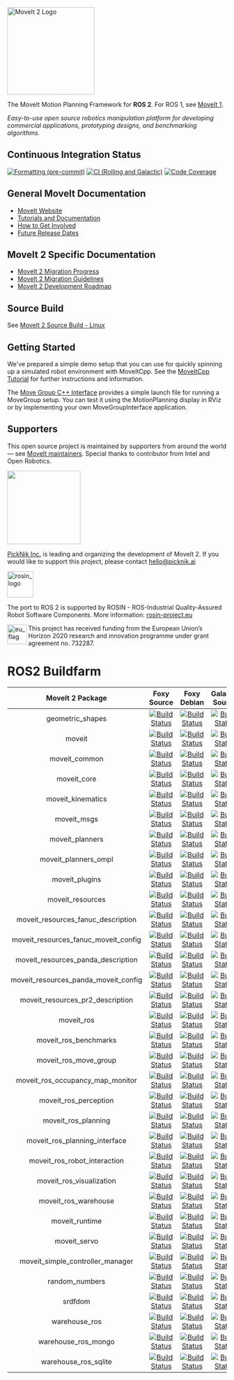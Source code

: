 <img src="https://moveit.ros.org/assets/logo/moveit2/moveit_logo-black.png" alt="MoveIt 2 Logo" width="200"/>

The MoveIt Motion Planning Framework for **ROS 2**. For ROS 1, see [MoveIt 1](https://github.com/ros-planning/moveit).

*Easy-to-use open source robotics manipulation platform for developing commercial applications, prototyping designs, and benchmarking algorithms.*

## Continuous Integration Status

[![Formatting (pre-commit)](https://github.com/ros-planning/moveit2/actions/workflows/format.yaml/badge.svg?branch=main)](https://github.com/ros-planning/moveit2/actions/workflows/format.yaml?query=branch%3Amain)
[![CI (Rolling and Galactic)](https://github.com/ros-planning/moveit2/actions/workflows/ci.yaml/badge.svg?branch=main)](https://github.com/ros-planning/moveit2/actions/workflows/ci.yaml?query=branch%3Amain)
[![Code Coverage](https://codecov.io/gh/ros-planning/moveit2/branch/main/graph/badge.svg?token=W7uHKcY0ly)](https://codecov.io/gh/ros-planning/moveit2)

## General MoveIt Documentation

- [MoveIt Website](http://moveit.ros.org)
- [Tutorials and Documentation](https://ros-planning.github.io/moveit_tutorials/)
- [How to Get Involved](http://moveit.ros.org/about/get_involved/)
- [Future Release Dates](https://moveit.ros.org/#release-versions)

## MoveIt 2 Specific Documentation

- [MoveIt 2 Migration Progress](https://docs.google.com/spreadsheets/d/1aPb3hNP213iPHQIYgcnCYh9cGFUlZmi_06E_9iTSsOI/edit?usp=sharing)
- [MoveIt 2 Migration Guidelines](doc/MIGRATION_GUIDE.md)
- [MoveIt 2 Development Roadmap](https://moveit.ros.org/documentation/contributing/roadmap/)

## Source Build

See [MoveIt 2 Source Build - Linux](https://moveit.ros.org/install-moveit2/source/)

## Getting Started

We've prepared a simple demo setup that you can use for quickly spinning up a simulated robot environment with MoveItCpp.
See the [MoveItCpp Tutorial](https://moveit.picknik.ai/foxy/doc/moveit_cpp/moveitcpp_tutorial.html) for further instructions and information.

The [Move Group C++ Interface](https://moveit.picknik.ai/foxy/doc/move_group_interface/move_group_interface_tutorial.html) provides a simple launch file for running a MoveGroup setup.
You can test it using the MotionPlanning display in RViz or by implementing your own MoveGroupInterface application.

## Supporters

This open source project is maintained by supporters from around the world — see [MoveIt maintainers](https://moveit.ros.org/about/). Special thanks to contributor from Intel and Open Robotics.

<a href="https://picknik.ai/">
  <img src="https://picknik.ai/assets/images/logo.jpg" width="168">
</a>

[PickNik Inc.](https://picknik.ai/) is leading and organizing the development of MoveIt 2.
If you would like to support this project, please contact hello@picknik.ai

<a href="http://rosin-project.eu">
  <img src="http://rosin-project.eu/wp-content/uploads/rosin_ack_logo_wide.png"
       alt="rosin_logo" height="60" >
</a>

The port to ROS 2 is supported by ROSIN - ROS-Industrial Quality-Assured Robot Software Components.
More information: <a href="http://rosin-project.eu">rosin-project.eu</a>

<img src="http://rosin-project.eu/wp-content/uploads/rosin_eu_flag.jpg"
     alt="eu_flag" height="45" align="left" >

This project has received funding from the European Union’s Horizon 2020
research and innovation programme under grant agreement no. 732287.


# ROS2 Buildfarm
| MoveIt 2 Package | Foxy Source | Foxy Debian | Galactic Source | Galactic Debian | Rolling Source | Rolling Debian |
|:---:|:---:|:---:|:---:|:---:|:---:|:---:|
| geometric_shapes | [![Build Status](https://build.ros2.org/buildStatus/icon?job=Fsrc_uF__geometric_shapes__ubuntu_focal__source)](https://build.ros2.org/job/Fsrc_uF__geometric_shapes__ubuntu_focal__source/) | [![Build Status](https://build.ros2.org/buildStatus/icon?job=Fbin_uF64__geometric_shapes__ubuntu_focal_amd64__binary)](https://build.ros2.org/job/Fbin_uF64__geometric_shapes__ubuntu_focal_amd64__binary/) | [![Build Status](https://build.ros2.org/buildStatus/icon?job=Gsrc_uF__geometric_shapes__ubuntu_focal__source)](https://build.ros2.org/job/Gsrc_uF__geometric_shapes__ubuntu_focal__source/) | [![Build Status](https://build.ros2.org/buildStatus/icon?job=Gbin_uF64__geometric_shapes__ubuntu_focal_amd64__binary)](https://build.ros2.org/job/Gbin_uF64__geometric_shapes__ubuntu_focal_amd64__binary/) | [![Build Status](https://build.ros2.org/buildStatus/icon?job=Rsrc_uF__geometric_shapes__ubuntu_focal__source)](https://build.ros2.org/job/Rsrc_uF__geometric_shapes__ubuntu_focal__source/) | [![Build Status](https://build.ros2.org/buildStatus/icon?job=Rbin_uF64__geometric_shapes__ubuntu_focal_amd64__binary)](https://build.ros2.org/job/Rbin_uF64__geometric_shapes__ubuntu_focal_amd64__binary/) |
| moveit | [![Build Status](https://build.ros2.org/buildStatus/icon?job=Fsrc_uF__moveit__ubuntu_focal__source)](https://build.ros2.org/job/Fsrc_uF__moveit__ubuntu_focal__source/) | [![Build Status](https://build.ros2.org/buildStatus/icon?job=Fbin_uF64__moveit__ubuntu_focal_amd64__binary)](https://build.ros2.org/job/Fbin_uF64__moveit__ubuntu_focal_amd64__binary/) | [![Build Status](https://build.ros2.org/buildStatus/icon?job=Gsrc_uF__moveit__ubuntu_focal__source)](https://build.ros2.org/job/Gsrc_uF__moveit__ubuntu_focal__source/) | [![Build Status](https://build.ros2.org/buildStatus/icon?job=Gbin_uF64__moveit__ubuntu_focal_amd64__binary)](https://build.ros2.org/job/Gbin_uF64__moveit__ubuntu_focal_amd64__binary/) | [![Build Status](https://build.ros2.org/buildStatus/icon?job=Rsrc_uF__moveit__ubuntu_focal__source)](https://build.ros2.org/job/Rsrc_uF__moveit__ubuntu_focal__source/) | [![Build Status](https://build.ros2.org/buildStatus/icon?job=Rbin_uF64__moveit__ubuntu_focal_amd64__binary)](https://build.ros2.org/job/Rbin_uF64__moveit__ubuntu_focal_amd64__binary/) |
| moveit_common | [![Build Status](https://build.ros2.org/buildStatus/icon?job=Fsrc_uF__moveit_common__ubuntu_focal__source)](https://build.ros2.org/job/Fsrc_uF__moveit_common__ubuntu_focal__source/) | [![Build Status](https://build.ros2.org/buildStatus/icon?job=Fbin_uF64__moveit_common__ubuntu_focal_amd64__binary)](https://build.ros2.org/job/Fbin_uF64__moveit_common__ubuntu_focal_amd64__binary/) | [![Build Status](https://build.ros2.org/buildStatus/icon?job=Gsrc_uF__moveit_common__ubuntu_focal__source)](https://build.ros2.org/job/Gsrc_uF__moveit_common__ubuntu_focal__source/) | [![Build Status](https://build.ros2.org/buildStatus/icon?job=Gbin_uF64__moveit_common__ubuntu_focal_amd64__binary)](https://build.ros2.org/job/Gbin_uF64__moveit_common__ubuntu_focal_amd64__binary/) | [![Build Status](https://build.ros2.org/buildStatus/icon?job=Rsrc_uF__moveit_common__ubuntu_focal__source)](https://build.ros2.org/job/Rsrc_uF__moveit_common__ubuntu_focal__source/) | [![Build Status](https://build.ros2.org/buildStatus/icon?job=Rbin_uF64__moveit_common__ubuntu_focal_amd64__binary)](https://build.ros2.org/job/Rbin_uF64__moveit_common__ubuntu_focal_amd64__binary/) |
| moveit_core | [![Build Status](https://build.ros2.org/buildStatus/icon?job=Fsrc_uF__moveit_core__ubuntu_focal__source)](https://build.ros2.org/job/Fsrc_uF__moveit_core__ubuntu_focal__source/) | [![Build Status](https://build.ros2.org/buildStatus/icon?job=Fbin_uF64__moveit_core__ubuntu_focal_amd64__binary)](https://build.ros2.org/job/Fbin_uF64__moveit_core__ubuntu_focal_amd64__binary/) | [![Build Status](https://build.ros2.org/buildStatus/icon?job=Gsrc_uF__moveit_core__ubuntu_focal__source)](https://build.ros2.org/job/Gsrc_uF__moveit_core__ubuntu_focal__source/) | [![Build Status](https://build.ros2.org/buildStatus/icon?job=Gbin_uF64__moveit_core__ubuntu_focal_amd64__binary)](https://build.ros2.org/job/Gbin_uF64__moveit_core__ubuntu_focal_amd64__binary/) | [![Build Status](https://build.ros2.org/buildStatus/icon?job=Rsrc_uF__moveit_core__ubuntu_focal__source)](https://build.ros2.org/job/Rsrc_uF__moveit_core__ubuntu_focal__source/) | [![Build Status](https://build.ros2.org/buildStatus/icon?job=Rbin_uF64__moveit_core__ubuntu_focal_amd64__binary)](https://build.ros2.org/job/Rbin_uF64__moveit_core__ubuntu_focal_amd64__binary/) |
| moveit_kinematics | [![Build Status](https://build.ros2.org/buildStatus/icon?job=Fsrc_uF__moveit_kinematics__ubuntu_focal__source)](https://build.ros2.org/job/Fsrc_uF__moveit_kinematics__ubuntu_focal__source/) | [![Build Status](https://build.ros2.org/buildStatus/icon?job=Fbin_uF64__moveit_kinematics__ubuntu_focal_amd64__binary)](https://build.ros2.org/job/Fbin_uF64__moveit_kinematics__ubuntu_focal_amd64__binary/) | [![Build Status](https://build.ros2.org/buildStatus/icon?job=Gsrc_uF__moveit_kinematics__ubuntu_focal__source)](https://build.ros2.org/job/Gsrc_uF__moveit_kinematics__ubuntu_focal__source/) | [![Build Status](https://build.ros2.org/buildStatus/icon?job=Gbin_uF64__moveit_kinematics__ubuntu_focal_amd64__binary)](https://build.ros2.org/job/Gbin_uF64__moveit_kinematics__ubuntu_focal_amd64__binary/) | [![Build Status](https://build.ros2.org/buildStatus/icon?job=Rsrc_uF__moveit_kinematics__ubuntu_focal__source)](https://build.ros2.org/job/Rsrc_uF__moveit_kinematics__ubuntu_focal__source/) | [![Build Status](https://build.ros2.org/buildStatus/icon?job=Rbin_uF64__moveit_kinematics__ubuntu_focal_amd64__binary)](https://build.ros2.org/job/Rbin_uF64__moveit_kinematics__ubuntu_focal_amd64__binary/) |
| moveit_msgs | [![Build Status](https://build.ros2.org/buildStatus/icon?job=Fsrc_uF__moveit_msgs__ubuntu_focal__source)](https://build.ros2.org/job/Fsrc_uF__moveit_msgs__ubuntu_focal__source/) | [![Build Status](https://build.ros2.org/buildStatus/icon?job=Fbin_uF64__moveit_msgs__ubuntu_focal_amd64__binary)](https://build.ros2.org/job/Fbin_uF64__moveit_msgs__ubuntu_focal_amd64__binary/) | [![Build Status](https://build.ros2.org/buildStatus/icon?job=Gsrc_uF__moveit_msgs__ubuntu_focal__source)](https://build.ros2.org/job/Gsrc_uF__moveit_msgs__ubuntu_focal__source/) | [![Build Status](https://build.ros2.org/buildStatus/icon?job=Gbin_uF64__moveit_msgs__ubuntu_focal_amd64__binary)](https://build.ros2.org/job/Gbin_uF64__moveit_msgs__ubuntu_focal_amd64__binary/) | [![Build Status](https://build.ros2.org/buildStatus/icon?job=Rsrc_uF__moveit_msgs__ubuntu_focal__source)](https://build.ros2.org/job/Rsrc_uF__moveit_msgs__ubuntu_focal__source/) | [![Build Status](https://build.ros2.org/buildStatus/icon?job=Rbin_uF64__moveit_msgs__ubuntu_focal_amd64__binary)](https://build.ros2.org/job/Rbin_uF64__moveit_msgs__ubuntu_focal_amd64__binary/) |
| moveit_planners | [![Build Status](https://build.ros2.org/buildStatus/icon?job=Fsrc_uF__moveit_planners__ubuntu_focal__source)](https://build.ros2.org/job/Fsrc_uF__moveit_planners__ubuntu_focal__source/) | [![Build Status](https://build.ros2.org/buildStatus/icon?job=Fbin_uF64__moveit_planners__ubuntu_focal_amd64__binary)](https://build.ros2.org/job/Fbin_uF64__moveit_planners__ubuntu_focal_amd64__binary/) | [![Build Status](https://build.ros2.org/buildStatus/icon?job=Gsrc_uF__moveit_planners__ubuntu_focal__source)](https://build.ros2.org/job/Gsrc_uF__moveit_planners__ubuntu_focal__source/) | [![Build Status](https://build.ros2.org/buildStatus/icon?job=Gbin_uF64__moveit_planners__ubuntu_focal_amd64__binary)](https://build.ros2.org/job/Gbin_uF64__moveit_planners__ubuntu_focal_amd64__binary/) | [![Build Status](https://build.ros2.org/buildStatus/icon?job=Rsrc_uF__moveit_planners__ubuntu_focal__source)](https://build.ros2.org/job/Rsrc_uF__moveit_planners__ubuntu_focal__source/) | [![Build Status](https://build.ros2.org/buildStatus/icon?job=Rbin_uF64__moveit_planners__ubuntu_focal_amd64__binary)](https://build.ros2.org/job/Rbin_uF64__moveit_planners__ubuntu_focal_amd64__binary/) |
| moveit_planners_ompl | [![Build Status](https://build.ros2.org/buildStatus/icon?job=Fsrc_uF__moveit_planners_ompl__ubuntu_focal__source)](https://build.ros2.org/job/Fsrc_uF__moveit_planners_ompl__ubuntu_focal__source/) | [![Build Status](https://build.ros2.org/buildStatus/icon?job=Fbin_uF64__moveit_planners_ompl__ubuntu_focal_amd64__binary)](https://build.ros2.org/job/Fbin_uF64__moveit_planners_ompl__ubuntu_focal_amd64__binary/) | [![Build Status](https://build.ros2.org/buildStatus/icon?job=Gsrc_uF__moveit_planners_ompl__ubuntu_focal__source)](https://build.ros2.org/job/Gsrc_uF__moveit_planners_ompl__ubuntu_focal__source/) | [![Build Status](https://build.ros2.org/buildStatus/icon?job=Gbin_uF64__moveit_planners_ompl__ubuntu_focal_amd64__binary)](https://build.ros2.org/job/Gbin_uF64__moveit_planners_ompl__ubuntu_focal_amd64__binary/) | [![Build Status](https://build.ros2.org/buildStatus/icon?job=Rsrc_uF__moveit_planners_ompl__ubuntu_focal__source)](https://build.ros2.org/job/Rsrc_uF__moveit_planners_ompl__ubuntu_focal__source/) | [![Build Status](https://build.ros2.org/buildStatus/icon?job=Rbin_uF64__moveit_planners_ompl__ubuntu_focal_amd64__binary)](https://build.ros2.org/job/Rbin_uF64__moveit_planners_ompl__ubuntu_focal_amd64__binary/) |
| moveit_plugins | [![Build Status](https://build.ros2.org/buildStatus/icon?job=Fsrc_uF__moveit_plugins__ubuntu_focal__source)](https://build.ros2.org/job/Fsrc_uF__moveit_plugins__ubuntu_focal__source/) | [![Build Status](https://build.ros2.org/buildStatus/icon?job=Fbin_uF64__moveit_plugins__ubuntu_focal_amd64__binary)](https://build.ros2.org/job/Fbin_uF64__moveit_plugins__ubuntu_focal_amd64__binary/) | [![Build Status](https://build.ros2.org/buildStatus/icon?job=Gsrc_uF__moveit_plugins__ubuntu_focal__source)](https://build.ros2.org/job/Gsrc_uF__moveit_plugins__ubuntu_focal__source/) | [![Build Status](https://build.ros2.org/buildStatus/icon?job=Gbin_uF64__moveit_plugins__ubuntu_focal_amd64__binary)](https://build.ros2.org/job/Gbin_uF64__moveit_plugins__ubuntu_focal_amd64__binary/) | [![Build Status](https://build.ros2.org/buildStatus/icon?job=Rsrc_uF__moveit_plugins__ubuntu_focal__source)](https://build.ros2.org/job/Rsrc_uF__moveit_plugins__ubuntu_focal__source/) | [![Build Status](https://build.ros2.org/buildStatus/icon?job=Rbin_uF64__moveit_plugins__ubuntu_focal_amd64__binary)](https://build.ros2.org/job/Rbin_uF64__moveit_plugins__ubuntu_focal_amd64__binary/) |
| moveit_resources | [![Build Status](https://build.ros2.org/buildStatus/icon?job=Fsrc_uF__moveit_resources__ubuntu_focal__source)](https://build.ros2.org/job/Fsrc_uF__moveit_resources__ubuntu_focal__source/) | [![Build Status](https://build.ros2.org/buildStatus/icon?job=Fbin_uF64__moveit_resources__ubuntu_focal_amd64__binary)](https://build.ros2.org/job/Fbin_uF64__moveit_resources__ubuntu_focal_amd64__binary/) | [![Build Status](https://build.ros2.org/buildStatus/icon?job=Gsrc_uF__moveit_resources__ubuntu_focal__source)](https://build.ros2.org/job/Gsrc_uF__moveit_resources__ubuntu_focal__source/) | [![Build Status](https://build.ros2.org/buildStatus/icon?job=Gbin_uF64__moveit_resources__ubuntu_focal_amd64__binary)](https://build.ros2.org/job/Gbin_uF64__moveit_resources__ubuntu_focal_amd64__binary/) | [![Build Status](https://build.ros2.org/buildStatus/icon?job=Rsrc_uF__moveit_resources__ubuntu_focal__source)](https://build.ros2.org/job/Rsrc_uF__moveit_resources__ubuntu_focal__source/) | [![Build Status](https://build.ros2.org/buildStatus/icon?job=Rbin_uF64__moveit_resources__ubuntu_focal_amd64__binary)](https://build.ros2.org/job/Rbin_uF64__moveit_resources__ubuntu_focal_amd64__binary/) |
| moveit_resources_fanuc_description | [![Build Status](https://build.ros2.org/buildStatus/icon?job=Fsrc_uF__moveit_resources_fanuc_description__ubuntu_focal__source)](https://build.ros2.org/job/Fsrc_uF__moveit_resources_fanuc_description__ubuntu_focal__source/) | [![Build Status](https://build.ros2.org/buildStatus/icon?job=Fbin_uF64__moveit_resources_fanuc_description__ubuntu_focal_amd64__binary)](https://build.ros2.org/job/Fbin_uF64__moveit_resources_fanuc_description__ubuntu_focal_amd64__binary/) | [![Build Status](https://build.ros2.org/buildStatus/icon?job=Gsrc_uF__moveit_resources_fanuc_description__ubuntu_focal__source)](https://build.ros2.org/job/Gsrc_uF__moveit_resources_fanuc_description__ubuntu_focal__source/) | [![Build Status](https://build.ros2.org/buildStatus/icon?job=Gbin_uF64__moveit_resources_fanuc_description__ubuntu_focal_amd64__binary)](https://build.ros2.org/job/Gbin_uF64__moveit_resources_fanuc_description__ubuntu_focal_amd64__binary/) | [![Build Status](https://build.ros2.org/buildStatus/icon?job=Rsrc_uF__moveit_resources_fanuc_description__ubuntu_focal__source)](https://build.ros2.org/job/Rsrc_uF__moveit_resources_fanuc_description__ubuntu_focal__source/) | [![Build Status](https://build.ros2.org/buildStatus/icon?job=Rbin_uF64__moveit_resources_fanuc_description__ubuntu_focal_amd64__binary)](https://build.ros2.org/job/Rbin_uF64__moveit_resources_fanuc_description__ubuntu_focal_amd64__binary/) |
| moveit_resources_fanuc_moveit_config | [![Build Status](https://build.ros2.org/buildStatus/icon?job=Fsrc_uF__moveit_resources_fanuc_moveit_config__ubuntu_focal__source)](https://build.ros2.org/job/Fsrc_uF__moveit_resources_fanuc_moveit_config__ubuntu_focal__source/) | [![Build Status](https://build.ros2.org/buildStatus/icon?job=Fbin_uF64__moveit_resources_fanuc_moveit_config__ubuntu_focal_amd64__binary)](https://build.ros2.org/job/Fbin_uF64__moveit_resources_fanuc_moveit_config__ubuntu_focal_amd64__binary/) | [![Build Status](https://build.ros2.org/buildStatus/icon?job=Gsrc_uF__moveit_resources_fanuc_moveit_config__ubuntu_focal__source)](https://build.ros2.org/job/Gsrc_uF__moveit_resources_fanuc_moveit_config__ubuntu_focal__source/) | [![Build Status](https://build.ros2.org/buildStatus/icon?job=Gbin_uF64__moveit_resources_fanuc_moveit_config__ubuntu_focal_amd64__binary)](https://build.ros2.org/job/Gbin_uF64__moveit_resources_fanuc_moveit_config__ubuntu_focal_amd64__binary/) | [![Build Status](https://build.ros2.org/buildStatus/icon?job=Rsrc_uF__moveit_resources_fanuc_moveit_config__ubuntu_focal__source)](https://build.ros2.org/job/Rsrc_uF__moveit_resources_fanuc_moveit_config__ubuntu_focal__source/) | [![Build Status](https://build.ros2.org/buildStatus/icon?job=Rbin_uF64__moveit_resources_fanuc_moveit_config__ubuntu_focal_amd64__binary)](https://build.ros2.org/job/Rbin_uF64__moveit_resources_fanuc_moveit_config__ubuntu_focal_amd64__binary/) |
| moveit_resources_panda_description | [![Build Status](https://build.ros2.org/buildStatus/icon?job=Fsrc_uF__moveit_resources_panda_description__ubuntu_focal__source)](https://build.ros2.org/job/Fsrc_uF__moveit_resources_panda_description__ubuntu_focal__source/) | [![Build Status](https://build.ros2.org/buildStatus/icon?job=Fbin_uF64__moveit_resources_panda_description__ubuntu_focal_amd64__binary)](https://build.ros2.org/job/Fbin_uF64__moveit_resources_panda_description__ubuntu_focal_amd64__binary/) | [![Build Status](https://build.ros2.org/buildStatus/icon?job=Gsrc_uF__moveit_resources_panda_description__ubuntu_focal__source)](https://build.ros2.org/job/Gsrc_uF__moveit_resources_panda_description__ubuntu_focal__source/) | [![Build Status](https://build.ros2.org/buildStatus/icon?job=Gbin_uF64__moveit_resources_panda_description__ubuntu_focal_amd64__binary)](https://build.ros2.org/job/Gbin_uF64__moveit_resources_panda_description__ubuntu_focal_amd64__binary/) | [![Build Status](https://build.ros2.org/buildStatus/icon?job=Rsrc_uF__moveit_resources_panda_description__ubuntu_focal__source)](https://build.ros2.org/job/Rsrc_uF__moveit_resources_panda_description__ubuntu_focal__source/) | [![Build Status](https://build.ros2.org/buildStatus/icon?job=Rbin_uF64__moveit_resources_panda_description__ubuntu_focal_amd64__binary)](https://build.ros2.org/job/Rbin_uF64__moveit_resources_panda_description__ubuntu_focal_amd64__binary/) |
| moveit_resources_panda_moveit_config | [![Build Status](https://build.ros2.org/buildStatus/icon?job=Fsrc_uF__moveit_resources_panda_moveit_config__ubuntu_focal__source)](https://build.ros2.org/job/Fsrc_uF__moveit_resources_panda_moveit_config__ubuntu_focal__source/) | [![Build Status](https://build.ros2.org/buildStatus/icon?job=Fbin_uF64__moveit_resources_panda_moveit_config__ubuntu_focal_amd64__binary)](https://build.ros2.org/job/Fbin_uF64__moveit_resources_panda_moveit_config__ubuntu_focal_amd64__binary/) | [![Build Status](https://build.ros2.org/buildStatus/icon?job=Gsrc_uF__moveit_resources_panda_moveit_config__ubuntu_focal__source)](https://build.ros2.org/job/Gsrc_uF__moveit_resources_panda_moveit_config__ubuntu_focal__source/) | [![Build Status](https://build.ros2.org/buildStatus/icon?job=Gbin_uF64__moveit_resources_panda_moveit_config__ubuntu_focal_amd64__binary)](https://build.ros2.org/job/Gbin_uF64__moveit_resources_panda_moveit_config__ubuntu_focal_amd64__binary/) | [![Build Status](https://build.ros2.org/buildStatus/icon?job=Rsrc_uF__moveit_resources_panda_moveit_config__ubuntu_focal__source)](https://build.ros2.org/job/Rsrc_uF__moveit_resources_panda_moveit_config__ubuntu_focal__source/) | [![Build Status](https://build.ros2.org/buildStatus/icon?job=Rbin_uF64__moveit_resources_panda_moveit_config__ubuntu_focal_amd64__binary)](https://build.ros2.org/job/Rbin_uF64__moveit_resources_panda_moveit_config__ubuntu_focal_amd64__binary/) |
| moveit_resources_pr2_description | [![Build Status](https://build.ros2.org/buildStatus/icon?job=Fsrc_uF__moveit_resources_pr2_description__ubuntu_focal__source)](https://build.ros2.org/job/Fsrc_uF__moveit_resources_pr2_description__ubuntu_focal__source/) | [![Build Status](https://build.ros2.org/buildStatus/icon?job=Fbin_uF64__moveit_resources_pr2_description__ubuntu_focal_amd64__binary)](https://build.ros2.org/job/Fbin_uF64__moveit_resources_pr2_description__ubuntu_focal_amd64__binary/) | [![Build Status](https://build.ros2.org/buildStatus/icon?job=Gsrc_uF__moveit_resources_pr2_description__ubuntu_focal__source)](https://build.ros2.org/job/Gsrc_uF__moveit_resources_pr2_description__ubuntu_focal__source/) | [![Build Status](https://build.ros2.org/buildStatus/icon?job=Gbin_uF64__moveit_resources_pr2_description__ubuntu_focal_amd64__binary)](https://build.ros2.org/job/Gbin_uF64__moveit_resources_pr2_description__ubuntu_focal_amd64__binary/) | [![Build Status](https://build.ros2.org/buildStatus/icon?job=Rsrc_uF__moveit_resources_pr2_description__ubuntu_focal__source)](https://build.ros2.org/job/Rsrc_uF__moveit_resources_pr2_description__ubuntu_focal__source/) | [![Build Status](https://build.ros2.org/buildStatus/icon?job=Rbin_uF64__moveit_resources_pr2_description__ubuntu_focal_amd64__binary)](https://build.ros2.org/job/Rbin_uF64__moveit_resources_pr2_description__ubuntu_focal_amd64__binary/) |
| moveit_ros | [![Build Status](https://build.ros2.org/buildStatus/icon?job=Fsrc_uF__moveit_ros__ubuntu_focal__source)](https://build.ros2.org/job/Fsrc_uF__moveit_ros__ubuntu_focal__source/) | [![Build Status](https://build.ros2.org/buildStatus/icon?job=Fbin_uF64__moveit_ros__ubuntu_focal_amd64__binary)](https://build.ros2.org/job/Fbin_uF64__moveit_ros__ubuntu_focal_amd64__binary/) | [![Build Status](https://build.ros2.org/buildStatus/icon?job=Gsrc_uF__moveit_ros__ubuntu_focal__source)](https://build.ros2.org/job/Gsrc_uF__moveit_ros__ubuntu_focal__source/) | [![Build Status](https://build.ros2.org/buildStatus/icon?job=Gbin_uF64__moveit_ros__ubuntu_focal_amd64__binary)](https://build.ros2.org/job/Gbin_uF64__moveit_ros__ubuntu_focal_amd64__binary/) | [![Build Status](https://build.ros2.org/buildStatus/icon?job=Rsrc_uF__moveit_ros__ubuntu_focal__source)](https://build.ros2.org/job/Rsrc_uF__moveit_ros__ubuntu_focal__source/) | [![Build Status](https://build.ros2.org/buildStatus/icon?job=Rbin_uF64__moveit_ros__ubuntu_focal_amd64__binary)](https://build.ros2.org/job/Rbin_uF64__moveit_ros__ubuntu_focal_amd64__binary/) |
| moveit_ros_benchmarks | [![Build Status](https://build.ros2.org/buildStatus/icon?job=Fsrc_uF__moveit_ros_benchmarks__ubuntu_focal__source)](https://build.ros2.org/job/Fsrc_uF__moveit_ros_benchmarks__ubuntu_focal__source/) | [![Build Status](https://build.ros2.org/buildStatus/icon?job=Fbin_uF64__moveit_ros_benchmarks__ubuntu_focal_amd64__binary)](https://build.ros2.org/job/Fbin_uF64__moveit_ros_benchmarks__ubuntu_focal_amd64__binary/) | [![Build Status](https://build.ros2.org/buildStatus/icon?job=Gsrc_uF__moveit_ros_benchmarks__ubuntu_focal__source)](https://build.ros2.org/job/Gsrc_uF__moveit_ros_benchmarks__ubuntu_focal__source/) | [![Build Status](https://build.ros2.org/buildStatus/icon?job=Gbin_uF64__moveit_ros_benchmarks__ubuntu_focal_amd64__binary)](https://build.ros2.org/job/Gbin_uF64__moveit_ros_benchmarks__ubuntu_focal_amd64__binary/) | [![Build Status](https://build.ros2.org/buildStatus/icon?job=Rsrc_uF__moveit_ros_benchmarks__ubuntu_focal__source)](https://build.ros2.org/job/Rsrc_uF__moveit_ros_benchmarks__ubuntu_focal__source/) | [![Build Status](https://build.ros2.org/buildStatus/icon?job=Rbin_uF64__moveit_ros_benchmarks__ubuntu_focal_amd64__binary)](https://build.ros2.org/job/Rbin_uF64__moveit_ros_benchmarks__ubuntu_focal_amd64__binary/) |
| moveit_ros_move_group | [![Build Status](https://build.ros2.org/buildStatus/icon?job=Fsrc_uF__moveit_ros_move_group__ubuntu_focal__source)](https://build.ros2.org/job/Fsrc_uF__moveit_ros_move_group__ubuntu_focal__source/) | [![Build Status](https://build.ros2.org/buildStatus/icon?job=Fbin_uF64__moveit_ros_move_group__ubuntu_focal_amd64__binary)](https://build.ros2.org/job/Fbin_uF64__moveit_ros_move_group__ubuntu_focal_amd64__binary/) | [![Build Status](https://build.ros2.org/buildStatus/icon?job=Gsrc_uF__moveit_ros_move_group__ubuntu_focal__source)](https://build.ros2.org/job/Gsrc_uF__moveit_ros_move_group__ubuntu_focal__source/) | [![Build Status](https://build.ros2.org/buildStatus/icon?job=Gbin_uF64__moveit_ros_move_group__ubuntu_focal_amd64__binary)](https://build.ros2.org/job/Gbin_uF64__moveit_ros_move_group__ubuntu_focal_amd64__binary/) | [![Build Status](https://build.ros2.org/buildStatus/icon?job=Rsrc_uF__moveit_ros_move_group__ubuntu_focal__source)](https://build.ros2.org/job/Rsrc_uF__moveit_ros_move_group__ubuntu_focal__source/) | [![Build Status](https://build.ros2.org/buildStatus/icon?job=Rbin_uF64__moveit_ros_move_group__ubuntu_focal_amd64__binary)](https://build.ros2.org/job/Rbin_uF64__moveit_ros_move_group__ubuntu_focal_amd64__binary/) |
| moveit_ros_occupancy_map_monitor | [![Build Status](https://build.ros2.org/buildStatus/icon?job=Fsrc_uF__moveit_ros_occupancy_map_monitor__ubuntu_focal__source)](https://build.ros2.org/job/Fsrc_uF__moveit_ros_occupancy_map_monitor__ubuntu_focal__source/) | [![Build Status](https://build.ros2.org/buildStatus/icon?job=Fbin_uF64__moveit_ros_occupancy_map_monitor__ubuntu_focal_amd64__binary)](https://build.ros2.org/job/Fbin_uF64__moveit_ros_occupancy_map_monitor__ubuntu_focal_amd64__binary/) | [![Build Status](https://build.ros2.org/buildStatus/icon?job=Gsrc_uF__moveit_ros_occupancy_map_monitor__ubuntu_focal__source)](https://build.ros2.org/job/Gsrc_uF__moveit_ros_occupancy_map_monitor__ubuntu_focal__source/) | [![Build Status](https://build.ros2.org/buildStatus/icon?job=Gbin_uF64__moveit_ros_occupancy_map_monitor__ubuntu_focal_amd64__binary)](https://build.ros2.org/job/Gbin_uF64__moveit_ros_occupancy_map_monitor__ubuntu_focal_amd64__binary/) | [![Build Status](https://build.ros2.org/buildStatus/icon?job=Rsrc_uF__moveit_ros_occupancy_map_monitor__ubuntu_focal__source)](https://build.ros2.org/job/Rsrc_uF__moveit_ros_occupancy_map_monitor__ubuntu_focal__source/) | [![Build Status](https://build.ros2.org/buildStatus/icon?job=Rbin_uF64__moveit_ros_occupancy_map_monitor__ubuntu_focal_amd64__binary)](https://build.ros2.org/job/Rbin_uF64__moveit_ros_occupancy_map_monitor__ubuntu_focal_amd64__binary/) |
| moveit_ros_perception | [![Build Status](https://build.ros2.org/buildStatus/icon?job=Fsrc_uF__moveit_ros_perception__ubuntu_focal__source)](https://build.ros2.org/job/Fsrc_uF__moveit_ros_perception__ubuntu_focal__source/) | [![Build Status](https://build.ros2.org/buildStatus/icon?job=Fbin_uF64__moveit_ros_perception__ubuntu_focal_amd64__binary)](https://build.ros2.org/job/Fbin_uF64__moveit_ros_perception__ubuntu_focal_amd64__binary/) | [![Build Status](https://build.ros2.org/buildStatus/icon?job=Gsrc_uF__moveit_ros_perception__ubuntu_focal__source)](https://build.ros2.org/job/Gsrc_uF__moveit_ros_perception__ubuntu_focal__source/) | [![Build Status](https://build.ros2.org/buildStatus/icon?job=Gbin_uF64__moveit_ros_perception__ubuntu_focal_amd64__binary)](https://build.ros2.org/job/Gbin_uF64__moveit_ros_perception__ubuntu_focal_amd64__binary/) | [![Build Status](https://build.ros2.org/buildStatus/icon?job=Rsrc_uF__moveit_ros_perception__ubuntu_focal__source)](https://build.ros2.org/job/Rsrc_uF__moveit_ros_perception__ubuntu_focal__source/) | [![Build Status](https://build.ros2.org/buildStatus/icon?job=Rbin_uF64__moveit_ros_perception__ubuntu_focal_amd64__binary)](https://build.ros2.org/job/Rbin_uF64__moveit_ros_perception__ubuntu_focal_amd64__binary/) |
| moveit_ros_planning | [![Build Status](https://build.ros2.org/buildStatus/icon?job=Fsrc_uF__moveit_ros_planning__ubuntu_focal__source)](https://build.ros2.org/job/Fsrc_uF__moveit_ros_planning__ubuntu_focal__source/) | [![Build Status](https://build.ros2.org/buildStatus/icon?job=Fbin_uF64__moveit_ros_planning__ubuntu_focal_amd64__binary)](https://build.ros2.org/job/Fbin_uF64__moveit_ros_planning__ubuntu_focal_amd64__binary/) | [![Build Status](https://build.ros2.org/buildStatus/icon?job=Gsrc_uF__moveit_ros_planning__ubuntu_focal__source)](https://build.ros2.org/job/Gsrc_uF__moveit_ros_planning__ubuntu_focal__source/) | [![Build Status](https://build.ros2.org/buildStatus/icon?job=Gbin_uF64__moveit_ros_planning__ubuntu_focal_amd64__binary)](https://build.ros2.org/job/Gbin_uF64__moveit_ros_planning__ubuntu_focal_amd64__binary/) | [![Build Status](https://build.ros2.org/buildStatus/icon?job=Rsrc_uF__moveit_ros_planning__ubuntu_focal__source)](https://build.ros2.org/job/Rsrc_uF__moveit_ros_planning__ubuntu_focal__source/) | [![Build Status](https://build.ros2.org/buildStatus/icon?job=Rbin_uF64__moveit_ros_planning__ubuntu_focal_amd64__binary)](https://build.ros2.org/job/Rbin_uF64__moveit_ros_planning__ubuntu_focal_amd64__binary/) |
| moveit_ros_planning_interface | [![Build Status](https://build.ros2.org/buildStatus/icon?job=Fsrc_uF__moveit_ros_planning_interface__ubuntu_focal__source)](https://build.ros2.org/job/Fsrc_uF__moveit_ros_planning_interface__ubuntu_focal__source/) | [![Build Status](https://build.ros2.org/buildStatus/icon?job=Fbin_uF64__moveit_ros_planning_interface__ubuntu_focal_amd64__binary)](https://build.ros2.org/job/Fbin_uF64__moveit_ros_planning_interface__ubuntu_focal_amd64__binary/) | [![Build Status](https://build.ros2.org/buildStatus/icon?job=Gsrc_uF__moveit_ros_planning_interface__ubuntu_focal__source)](https://build.ros2.org/job/Gsrc_uF__moveit_ros_planning_interface__ubuntu_focal__source/) | [![Build Status](https://build.ros2.org/buildStatus/icon?job=Gbin_uF64__moveit_ros_planning_interface__ubuntu_focal_amd64__binary)](https://build.ros2.org/job/Gbin_uF64__moveit_ros_planning_interface__ubuntu_focal_amd64__binary/) | [![Build Status](https://build.ros2.org/buildStatus/icon?job=Rsrc_uF__moveit_ros_planning_interface__ubuntu_focal__source)](https://build.ros2.org/job/Rsrc_uF__moveit_ros_planning_interface__ubuntu_focal__source/) | [![Build Status](https://build.ros2.org/buildStatus/icon?job=Rbin_uF64__moveit_ros_planning_interface__ubuntu_focal_amd64__binary)](https://build.ros2.org/job/Rbin_uF64__moveit_ros_planning_interface__ubuntu_focal_amd64__binary/) |
| moveit_ros_robot_interaction | [![Build Status](https://build.ros2.org/buildStatus/icon?job=Fsrc_uF__moveit_ros_robot_interaction__ubuntu_focal__source)](https://build.ros2.org/job/Fsrc_uF__moveit_ros_robot_interaction__ubuntu_focal__source/) | [![Build Status](https://build.ros2.org/buildStatus/icon?job=Fbin_uF64__moveit_ros_robot_interaction__ubuntu_focal_amd64__binary)](https://build.ros2.org/job/Fbin_uF64__moveit_ros_robot_interaction__ubuntu_focal_amd64__binary/) | [![Build Status](https://build.ros2.org/buildStatus/icon?job=Gsrc_uF__moveit_ros_robot_interaction__ubuntu_focal__source)](https://build.ros2.org/job/Gsrc_uF__moveit_ros_robot_interaction__ubuntu_focal__source/) | [![Build Status](https://build.ros2.org/buildStatus/icon?job=Gbin_uF64__moveit_ros_robot_interaction__ubuntu_focal_amd64__binary)](https://build.ros2.org/job/Gbin_uF64__moveit_ros_robot_interaction__ubuntu_focal_amd64__binary/) | [![Build Status](https://build.ros2.org/buildStatus/icon?job=Rsrc_uF__moveit_ros_robot_interaction__ubuntu_focal__source)](https://build.ros2.org/job/Rsrc_uF__moveit_ros_robot_interaction__ubuntu_focal__source/) | [![Build Status](https://build.ros2.org/buildStatus/icon?job=Rbin_uF64__moveit_ros_robot_interaction__ubuntu_focal_amd64__binary)](https://build.ros2.org/job/Rbin_uF64__moveit_ros_robot_interaction__ubuntu_focal_amd64__binary/) |
| moveit_ros_visualization | [![Build Status](https://build.ros2.org/buildStatus/icon?job=Fsrc_uF__moveit_ros_visualization__ubuntu_focal__source)](https://build.ros2.org/job/Fsrc_uF__moveit_ros_visualization__ubuntu_focal__source/) | [![Build Status](https://build.ros2.org/buildStatus/icon?job=Fbin_uF64__moveit_ros_visualization__ubuntu_focal_amd64__binary)](https://build.ros2.org/job/Fbin_uF64__moveit_ros_visualization__ubuntu_focal_amd64__binary/) | [![Build Status](https://build.ros2.org/buildStatus/icon?job=Gsrc_uF__moveit_ros_visualization__ubuntu_focal__source)](https://build.ros2.org/job/Gsrc_uF__moveit_ros_visualization__ubuntu_focal__source/) | [![Build Status](https://build.ros2.org/buildStatus/icon?job=Gbin_uF64__moveit_ros_visualization__ubuntu_focal_amd64__binary)](https://build.ros2.org/job/Gbin_uF64__moveit_ros_visualization__ubuntu_focal_amd64__binary/) | [![Build Status](https://build.ros2.org/buildStatus/icon?job=Rsrc_uF__moveit_ros_visualization__ubuntu_focal__source)](https://build.ros2.org/job/Rsrc_uF__moveit_ros_visualization__ubuntu_focal__source/) | [![Build Status](https://build.ros2.org/buildStatus/icon?job=Rbin_uF64__moveit_ros_visualization__ubuntu_focal_amd64__binary)](https://build.ros2.org/job/Rbin_uF64__moveit_ros_visualization__ubuntu_focal_amd64__binary/) |
| moveit_ros_warehouse | [![Build Status](https://build.ros2.org/buildStatus/icon?job=Fsrc_uF__moveit_ros_warehouse__ubuntu_focal__source)](https://build.ros2.org/job/Fsrc_uF__moveit_ros_warehouse__ubuntu_focal__source/) | [![Build Status](https://build.ros2.org/buildStatus/icon?job=Fbin_uF64__moveit_ros_warehouse__ubuntu_focal_amd64__binary)](https://build.ros2.org/job/Fbin_uF64__moveit_ros_warehouse__ubuntu_focal_amd64__binary/) | [![Build Status](https://build.ros2.org/buildStatus/icon?job=Gsrc_uF__moveit_ros_warehouse__ubuntu_focal__source)](https://build.ros2.org/job/Gsrc_uF__moveit_ros_warehouse__ubuntu_focal__source/) | [![Build Status](https://build.ros2.org/buildStatus/icon?job=Gbin_uF64__moveit_ros_warehouse__ubuntu_focal_amd64__binary)](https://build.ros2.org/job/Gbin_uF64__moveit_ros_warehouse__ubuntu_focal_amd64__binary/) | [![Build Status](https://build.ros2.org/buildStatus/icon?job=Rsrc_uF__moveit_ros_warehouse__ubuntu_focal__source)](https://build.ros2.org/job/Rsrc_uF__moveit_ros_warehouse__ubuntu_focal__source/) | [![Build Status](https://build.ros2.org/buildStatus/icon?job=Rbin_uF64__moveit_ros_warehouse__ubuntu_focal_amd64__binary)](https://build.ros2.org/job/Rbin_uF64__moveit_ros_warehouse__ubuntu_focal_amd64__binary/) |
| moveit_runtime | [![Build Status](https://build.ros2.org/buildStatus/icon?job=Fsrc_uF__moveit_runtime__ubuntu_focal__source)](https://build.ros2.org/job/Fsrc_uF__moveit_runtime__ubuntu_focal__source/) | [![Build Status](https://build.ros2.org/buildStatus/icon?job=Fbin_uF64__moveit_runtime__ubuntu_focal_amd64__binary)](https://build.ros2.org/job/Fbin_uF64__moveit_runtime__ubuntu_focal_amd64__binary/) | [![Build Status](https://build.ros2.org/buildStatus/icon?job=Gsrc_uF__moveit_runtime__ubuntu_focal__source)](https://build.ros2.org/job/Gsrc_uF__moveit_runtime__ubuntu_focal__source/) | [![Build Status](https://build.ros2.org/buildStatus/icon?job=Gbin_uF64__moveit_runtime__ubuntu_focal_amd64__binary)](https://build.ros2.org/job/Gbin_uF64__moveit_runtime__ubuntu_focal_amd64__binary/) | [![Build Status](https://build.ros2.org/buildStatus/icon?job=Rsrc_uF__moveit_runtime__ubuntu_focal__source)](https://build.ros2.org/job/Rsrc_uF__moveit_runtime__ubuntu_focal__source/) | [![Build Status](https://build.ros2.org/buildStatus/icon?job=Rbin_uF64__moveit_runtime__ubuntu_focal_amd64__binary)](https://build.ros2.org/job/Rbin_uF64__moveit_runtime__ubuntu_focal_amd64__binary/) |
| moveit_servo | [![Build Status](https://build.ros2.org/buildStatus/icon?job=Fsrc_uF__moveit_servo__ubuntu_focal__source)](https://build.ros2.org/job/Fsrc_uF__moveit_servo__ubuntu_focal__source/) | [![Build Status](https://build.ros2.org/buildStatus/icon?job=Fbin_uF64__moveit_servo__ubuntu_focal_amd64__binary)](https://build.ros2.org/job/Fbin_uF64__moveit_servo__ubuntu_focal_amd64__binary/) | [![Build Status](https://build.ros2.org/buildStatus/icon?job=Gsrc_uF__moveit_servo__ubuntu_focal__source)](https://build.ros2.org/job/Gsrc_uF__moveit_servo__ubuntu_focal__source/) | [![Build Status](https://build.ros2.org/buildStatus/icon?job=Gbin_uF64__moveit_servo__ubuntu_focal_amd64__binary)](https://build.ros2.org/job/Gbin_uF64__moveit_servo__ubuntu_focal_amd64__binary/) | [![Build Status](https://build.ros2.org/buildStatus/icon?job=Rsrc_uF__moveit_servo__ubuntu_focal__source)](https://build.ros2.org/job/Rsrc_uF__moveit_servo__ubuntu_focal__source/) | [![Build Status](https://build.ros2.org/buildStatus/icon?job=Rbin_uF64__moveit_servo__ubuntu_focal_amd64__binary)](https://build.ros2.org/job/Rbin_uF64__moveit_servo__ubuntu_focal_amd64__binary/) |
| moveit_simple_controller_manager | [![Build Status](https://build.ros2.org/buildStatus/icon?job=Fsrc_uF__moveit_simple_controller_manager__ubuntu_focal__source)](https://build.ros2.org/job/Fsrc_uF__moveit_simple_controller_manager__ubuntu_focal__source/) | [![Build Status](https://build.ros2.org/buildStatus/icon?job=Fbin_uF64__moveit_simple_controller_manager__ubuntu_focal_amd64__binary)](https://build.ros2.org/job/Fbin_uF64__moveit_simple_controller_manager__ubuntu_focal_amd64__binary/) | [![Build Status](https://build.ros2.org/buildStatus/icon?job=Gsrc_uF__moveit_simple_controller_manager__ubuntu_focal__source)](https://build.ros2.org/job/Gsrc_uF__moveit_simple_controller_manager__ubuntu_focal__source/) | [![Build Status](https://build.ros2.org/buildStatus/icon?job=Gbin_uF64__moveit_simple_controller_manager__ubuntu_focal_amd64__binary)](https://build.ros2.org/job/Gbin_uF64__moveit_simple_controller_manager__ubuntu_focal_amd64__binary/) | [![Build Status](https://build.ros2.org/buildStatus/icon?job=Rsrc_uF__moveit_simple_controller_manager__ubuntu_focal__source)](https://build.ros2.org/job/Rsrc_uF__moveit_simple_controller_manager__ubuntu_focal__source/) | [![Build Status](https://build.ros2.org/buildStatus/icon?job=Rbin_uF64__moveit_simple_controller_manager__ubuntu_focal_amd64__binary)](https://build.ros2.org/job/Rbin_uF64__moveit_simple_controller_manager__ubuntu_focal_amd64__binary/) |
| random_numbers | [![Build Status](https://build.ros2.org/buildStatus/icon?job=Fsrc_uF__random_numbers__ubuntu_focal__source)](https://build.ros2.org/job/Fsrc_uF__random_numbers__ubuntu_focal__source/) | [![Build Status](https://build.ros2.org/buildStatus/icon?job=Fbin_uF64__random_numbers__ubuntu_focal_amd64__binary)](https://build.ros2.org/job/Fbin_uF64__random_numbers__ubuntu_focal_amd64__binary/) | [![Build Status](https://build.ros2.org/buildStatus/icon?job=Gsrc_uF__random_numbers__ubuntu_focal__source)](https://build.ros2.org/job/Gsrc_uF__random_numbers__ubuntu_focal__source/) | [![Build Status](https://build.ros2.org/buildStatus/icon?job=Gbin_uF64__random_numbers__ubuntu_focal_amd64__binary)](https://build.ros2.org/job/Gbin_uF64__random_numbers__ubuntu_focal_amd64__binary/) | [![Build Status](https://build.ros2.org/buildStatus/icon?job=Rsrc_uF__random_numbers__ubuntu_focal__source)](https://build.ros2.org/job/Rsrc_uF__random_numbers__ubuntu_focal__source/) | [![Build Status](https://build.ros2.org/buildStatus/icon?job=Rbin_uF64__random_numbers__ubuntu_focal_amd64__binary)](https://build.ros2.org/job/Rbin_uF64__random_numbers__ubuntu_focal_amd64__binary/) |
| srdfdom | [![Build Status](https://build.ros2.org/buildStatus/icon?job=Fsrc_uF__srdfdom__ubuntu_focal__source)](https://build.ros2.org/job/Fsrc_uF__srdfdom__ubuntu_focal__source/) | [![Build Status](https://build.ros2.org/buildStatus/icon?job=Fbin_uF64__srdfdom__ubuntu_focal_amd64__binary)](https://build.ros2.org/job/Fbin_uF64__srdfdom__ubuntu_focal_amd64__binary/) | [![Build Status](https://build.ros2.org/buildStatus/icon?job=Gsrc_uF__srdfdom__ubuntu_focal__source)](https://build.ros2.org/job/Gsrc_uF__srdfdom__ubuntu_focal__source/) | [![Build Status](https://build.ros2.org/buildStatus/icon?job=Gbin_uF64__srdfdom__ubuntu_focal_amd64__binary)](https://build.ros2.org/job/Gbin_uF64__srdfdom__ubuntu_focal_amd64__binary/) | [![Build Status](https://build.ros2.org/buildStatus/icon?job=Rsrc_uF__srdfdom__ubuntu_focal__source)](https://build.ros2.org/job/Rsrc_uF__srdfdom__ubuntu_focal__source/) | [![Build Status](https://build.ros2.org/buildStatus/icon?job=Rbin_uF64__srdfdom__ubuntu_focal_amd64__binary)](https://build.ros2.org/job/Rbin_uF64__srdfdom__ubuntu_focal_amd64__binary/) |
| warehouse_ros | [![Build Status](https://build.ros2.org/buildStatus/icon?job=Fsrc_uF__warehouse_ros__ubuntu_focal__source)](https://build.ros2.org/job/Fsrc_uF__warehouse_ros__ubuntu_focal__source/) | [![Build Status](https://build.ros2.org/buildStatus/icon?job=Fbin_uF64__warehouse_ros__ubuntu_focal_amd64__binary)](https://build.ros2.org/job/Fbin_uF64__warehouse_ros__ubuntu_focal_amd64__binary/) | [![Build Status](https://build.ros2.org/buildStatus/icon?job=Gsrc_uF__warehouse_ros__ubuntu_focal__source)](https://build.ros2.org/job/Gsrc_uF__warehouse_ros__ubuntu_focal__source/) | [![Build Status](https://build.ros2.org/buildStatus/icon?job=Gbin_uF64__warehouse_ros__ubuntu_focal_amd64__binary)](https://build.ros2.org/job/Gbin_uF64__warehouse_ros__ubuntu_focal_amd64__binary/) | [![Build Status](https://build.ros2.org/buildStatus/icon?job=Rsrc_uF__warehouse_ros__ubuntu_focal__source)](https://build.ros2.org/job/Rsrc_uF__warehouse_ros__ubuntu_focal__source/) | [![Build Status](https://build.ros2.org/buildStatus/icon?job=Rbin_uF64__warehouse_ros__ubuntu_focal_amd64__binary)](https://build.ros2.org/job/Rbin_uF64__warehouse_ros__ubuntu_focal_amd64__binary/) |
| warehouse_ros_mongo | [![Build Status](https://build.ros2.org/buildStatus/icon?job=Fsrc_uF__warehouse_ros_mongo__ubuntu_focal__source)](https://build.ros2.org/job/Fsrc_uF__warehouse_ros_mongo__ubuntu_focal__source/) | [![Build Status](https://build.ros2.org/buildStatus/icon?job=Fbin_uF64__warehouse_ros_mongo__ubuntu_focal_amd64__binary)](https://build.ros2.org/job/Fbin_uF64__warehouse_ros_mongo__ubuntu_focal_amd64__binary/) | [![Build Status](https://build.ros2.org/buildStatus/icon?job=Gsrc_uF__warehouse_ros_mongo__ubuntu_focal__source)](https://build.ros2.org/job/Gsrc_uF__warehouse_ros_mongo__ubuntu_focal__source/) | [![Build Status](https://build.ros2.org/buildStatus/icon?job=Gbin_uF64__warehouse_ros_mongo__ubuntu_focal_amd64__binary)](https://build.ros2.org/job/Gbin_uF64__warehouse_ros_mongo__ubuntu_focal_amd64__binary/) | [![Build Status](https://build.ros2.org/buildStatus/icon?job=Rsrc_uF__warehouse_ros_mongo__ubuntu_focal__source)](https://build.ros2.org/job/Rsrc_uF__warehouse_ros_mongo__ubuntu_focal__source/) | [![Build Status](https://build.ros2.org/buildStatus/icon?job=Rbin_uF64__warehouse_ros_mongo__ubuntu_focal_amd64__binary)](https://build.ros2.org/job/Rbin_uF64__warehouse_ros_mongo__ubuntu_focal_amd64__binary/) |
| warehouse_ros_sqlite | [![Build Status](https://build.ros2.org/buildStatus/icon?job=Fsrc_uF__warehouse_ros_sqlite__ubuntu_focal__source)](https://build.ros2.org/job/Fsrc_uF__warehouse_ros_sqlite__ubuntu_focal__source/) | [![Build Status](https://build.ros2.org/buildStatus/icon?job=Fbin_uF64__warehouse_ros_sqlite__ubuntu_focal_amd64__binary)](https://build.ros2.org/job/Fbin_uF64__warehouse_ros_sqlite__ubuntu_focal_amd64__binary/) | [![Build Status](https://build.ros2.org/buildStatus/icon?job=Gsrc_uF__warehouse_ros_sqlite__ubuntu_focal__source)](https://build.ros2.org/job/Gsrc_uF__warehouse_ros_sqlite__ubuntu_focal__source/) | [![Build Status](https://build.ros2.org/buildStatus/icon?job=Gbin_uF64__warehouse_ros_sqlite__ubuntu_focal_amd64__binary)](https://build.ros2.org/job/Gbin_uF64__warehouse_ros_sqlite__ubuntu_focal_amd64__binary/) | [![Build Status](https://build.ros2.org/buildStatus/icon?job=Rsrc_uF__warehouse_ros_sqlite__ubuntu_focal__source)](https://build.ros2.org/job/Rsrc_uF__warehouse_ros_sqlite__ubuntu_focal__source/) | [![Build Status](https://build.ros2.org/buildStatus/icon?job=Rbin_uF64__warehouse_ros_sqlite__ubuntu_focal_amd64__binary)](https://build.ros2.org/job/Rbin_uF64__warehouse_ros_sqlite__ubuntu_focal_amd64__binary/) |
